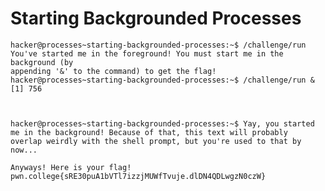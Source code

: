 # Starting Backgrounded Processes
    hacker@processes~starting-backgrounded-processes:~$ /challenge/run
    You've started me in the foreground! You must start me in the background (by 
    appending '&' to the command) to get the flag!
    hacker@processes~starting-backgrounded-processes:~$ /challenge/run &
    [1] 756



    hacker@processes~starting-backgrounded-processes:~$ Yay, you started me in the background! Because of that, this text will probably 
    overlap weirdly with the shell prompt, but you're used to that by now...

    Anyways! Here is your flag!
    pwn.college{sRE30puA1bVTl7izzjMUWfTvuje.dlDN4QDLwgzN0czW}